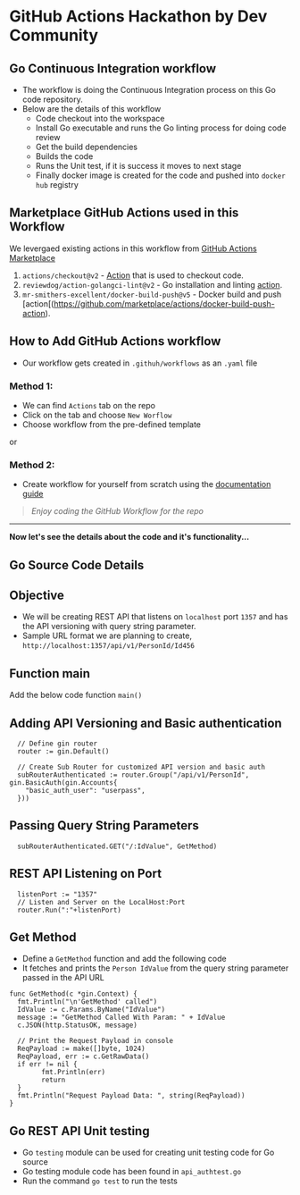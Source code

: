 # GitHub Actions Hackathon by Dev Community

## Go Continuous Integration workflow
- The workflow is doing the Continuous Integration process on this Go code repository.
- Below are the details of this workflow
  - Code checkout into the workspace
  - Install Go executable and runs the Go linting process for doing code review
  - Get the build dependencies
  - Builds the code
  - Runs the Unit test, if it is success it moves to next stage
  - Finally docker image is created for the code and pushed into `docker hub` registry 

## Marketplace GitHub Actions used in this Workflow 
We levergaed existing actions in this workflow from [GitHub Actions Marketplace](https://github.com/marketplace?type=actions)
1. `actions/checkout@v2` - [Action](https://github.com/marketplace/actions/checkout) that is used to checkout code. 
2. `reviewdog/action-golangci-lint@v2` - Go installation and linting [action](https://github.com/marketplace/actions/run-golangci-lint-with-reviewdog).
3. `mr-smithers-excellent/docker-build-push@v5` - Docker build and push [action[(https://github.com/marketplace/actions/docker-build-push-action).

## How to Add GitHub Actions workflow
- Our workflow gets created in `.githuh/workflows` as an `.yaml` file
### Method 1:
- We can find `Actions` tab on the repo
- Click on the tab and choose `New Worflow`
- Choose workflow from the pre-defined template

or 

### Method 2:
- Create workflow for yourself from scratch using the [documentation guide](https://docs.github.com/en/actions/quickstart#introduction)

> *Enjoy coding the GitHub Workflow for the repo*  

---

**Now let's see the details about the code and it's functionality...**
## Go Source Code Details

## Objective
- We will be creating REST API that listens on `localhost` port `1357` and has the API versioning with query string parameter.
- Sample URL format we are planning to create, `http://localhost:1357/api/v1/PersonId/Id456`

## Function main
Add the below code function `main()`

## Adding API Versioning and Basic authentication
```
  // Define gin router
  router := gin.Default()

  // Create Sub Router for customized API version and basic auth
  subRouterAuthenticated := router.Group("/api/v1/PersonId", gin.BasicAuth(gin.Accounts{
    "basic_auth_user": "userpass",
  }))
```

## Passing Query String Parameters
```
  subRouterAuthenticated.GET("/:IdValue", GetMethod)
```
## REST API Listening on Port
```
  listenPort := "1357"
  // Listen and Server on the LocalHost:Port
  router.Run(":"+listenPort)
```

## Get Method
- Define a `GetMethod` function and add the following code 
- It fetches and prints the `Person IdValue` from the query string parameter passed in the API URL
```
func GetMethod(c *gin.Context) {
  fmt.Println("\n'GetMethod' called")
  IdValue := c.Params.ByName("IdValue")
  message := "GetMethod Called With Param: " + IdValue
  c.JSON(http.StatusOK, message)

  // Print the Request Payload in console
  ReqPayload := make([]byte, 1024)
  ReqPayload, err := c.GetRawData()
  if err != nil {
        fmt.Println(err)
        return
  }
  fmt.Println("Request Payload Data: ", string(ReqPayload))
}
```

## Go REST API Unit testing
- Go `testing` module can be used for creating unit testing code for Go source
- Go testing module code has been found in `api_authtest.go`
- Run the command `go test` to run the tests
